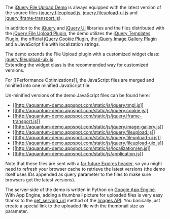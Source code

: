 The [jQuery File Upload Demo](http://aquantum-demo.appspot.com/file-upload) is always equipped with the latest version of the source files ([jquery.fileupload.js](https://github.com/blueimp/jQuery-File-Upload/blob/master/jquery.fileupload.js), [jquery.fileupload-ui.js](https://github.com/blueimp/jQuery-File-Upload/blob/master/jquery.fileupload-ui.js) and [jquery.iframe-transport.js](https://github.com/blueimp/jQuery-File-Upload/blob/master/jquery.iframe-transport.js)).

In addition to the [jQuery](http://jquery.com/) and [jQuery UI](http://jqueryui.com/) libraries and the files distributed with the [jQuery File Upload Plugin](https://github.com/blueimp/jQuery-File-Upload), the demo utilizes the [jQuery Templates Plugin](http://api.jquery.com/category/plugins/templates/), the official [jQuery Cookie Plugin](https://github.com/carhartl/jquery-cookie), the [jQuery Image Gallery Plugin](https://github.com/blueimp/jQuery-Image-Gallery) and a JavaScript file with localization strings.

The demo extends the File Upload plugin with a customized widget class: [jquery.fileupload-uix.js](http://aquantum-demo.appspot.com/static/js/jquery.fileupload-uix.js)  
Extending the widget class is the recommended way for customized versions.

For [[Performance Optimizations]], the JavaScript files are merged and minified into one minified JavaScript file. 

Un-minified versions of the demo JavaScript files can be found here:

* [[http://aquantum-demo.appspot.com/static/js/jquery.tmpl.js]]
* [[http://aquantum-demo.appspot.com/static/js/jquery.cookie.js]]
* [[http://aquantum-demo.appspot.com/static/js/jquery.iframe-transport.js]]
* [[http://aquantum-demo.appspot.com/static/js/jquery.image-gallery.js]]
* [[http://aquantum-demo.appspot.com/static/js/jquery.fileupload.js]]
* [[http://aquantum-demo.appspot.com/static/js/jquery.fileupload-ui.js]]
* [[http://aquantum-demo.appspot.com/static/js/jquery.fileupload-uix.js]]
* [[http://aquantum-demo.appspot.com/static/js/localization/en.js]]
* [[http://aquantum-demo.appspot.com/static/js/application.js]]

Note that these files are sent with a [far future Expires header](http://developer.yahoo.com/performance/rules.html#expires), so you might need to refresh your browser cache to retrieve the latest versions (the demo itself uses IDs appended as query parameter to the files to make sure browsers get the latest versions).

The server-side of the demo is written in Python on [Google App Engine](http://code.google.com/appengine/).  
With App Engine, adding a thumbnail picture for uploaded files is very easy thanks to the [get_serving_url](http://code.google.com/appengine/docs/python/images/functions.html#Image_get_serving_url) method of the [Images API](http://code.google.com/appengine/docs/python/images/). You basically just create a special link to the uploaded file with the thumbnail size as parameter.
